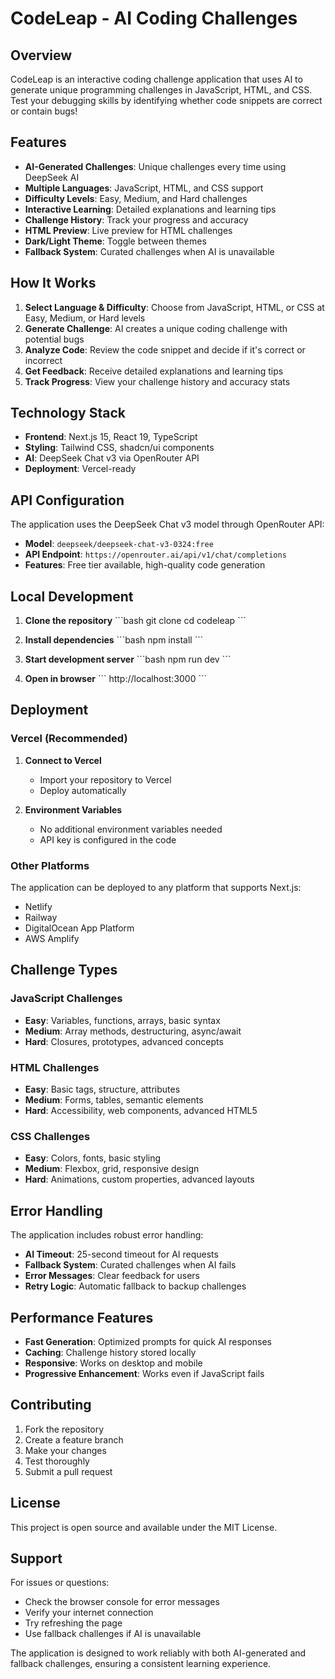 # CodeLeap - AI Coding Challenges

## Overview

CodeLeap is an interactive coding challenge application that uses AI to generate unique programming challenges in JavaScript, HTML, and CSS. Test your debugging skills by identifying whether code snippets are correct or contain bugs!

## Features

- **AI-Generated Challenges**: Unique challenges every time using DeepSeek AI
- **Multiple Languages**: JavaScript, HTML, and CSS support
- **Difficulty Levels**: Easy, Medium, and Hard challenges
- **Interactive Learning**: Detailed explanations and learning tips
- **Challenge History**: Track your progress and accuracy
- **HTML Preview**: Live preview for HTML challenges
- **Dark/Light Theme**: Toggle between themes
- **Fallback System**: Curated challenges when AI is unavailable

## How It Works

1. **Select Language & Difficulty**: Choose from JavaScript, HTML, or CSS at Easy, Medium, or Hard levels
2. **Generate Challenge**: AI creates a unique coding challenge with potential bugs
3. **Analyze Code**: Review the code snippet and decide if it's correct or incorrect
4. **Get Feedback**: Receive detailed explanations and learning tips
5. **Track Progress**: View your challenge history and accuracy stats

## Technology Stack

- **Frontend**: Next.js 15, React 19, TypeScript
- **Styling**: Tailwind CSS, shadcn/ui components
- **AI**: DeepSeek Chat v3 via OpenRouter API
- **Deployment**: Vercel-ready

## API Configuration

The application uses the DeepSeek Chat v3 model through OpenRouter API:

- **Model**: `deepseek/deepseek-chat-v3-0324:free`
- **API Endpoint**: `https://openrouter.ai/api/v1/chat/completions`
- **Features**: Free tier available, high-quality code generation

## Local Development

1. **Clone the repository**
   \`\`\`bash
   git clone <repository-url>
   cd codeleap
   \`\`\`

2. **Install dependencies**
   \`\`\`bash
   npm install
   \`\`\`

3. **Start development server**
   \`\`\`bash
   npm run dev
   \`\`\`

4. **Open in browser**
   \`\`\`
   http://localhost:3000
   \`\`\`

## Deployment

### Vercel (Recommended)

1. **Connect to Vercel**
   - Import your repository to Vercel
   - Deploy automatically

2. **Environment Variables**
   - No additional environment variables needed
   - API key is configured in the code

### Other Platforms

The application can be deployed to any platform that supports Next.js:

- Netlify
- Railway
- DigitalOcean App Platform
- AWS Amplify

## Challenge Types

### JavaScript Challenges
- **Easy**: Variables, functions, arrays, basic syntax
- **Medium**: Array methods, destructuring, async/await
- **Hard**: Closures, prototypes, advanced concepts

### HTML Challenges
- **Easy**: Basic tags, structure, attributes
- **Medium**: Forms, tables, semantic elements
- **Hard**: Accessibility, web components, advanced HTML5

### CSS Challenges
- **Easy**: Colors, fonts, basic styling
- **Medium**: Flexbox, grid, responsive design
- **Hard**: Animations, custom properties, advanced layouts

## Error Handling

The application includes robust error handling:

- **AI Timeout**: 25-second timeout for AI requests
- **Fallback System**: Curated challenges when AI fails
- **Error Messages**: Clear feedback for users
- **Retry Logic**: Automatic fallback to backup challenges

## Performance Features

- **Fast Generation**: Optimized prompts for quick AI responses
- **Caching**: Challenge history stored locally
- **Responsive**: Works on desktop and mobile
- **Progressive Enhancement**: Works even if JavaScript fails

## Contributing

1. Fork the repository
2. Create a feature branch
3. Make your changes
4. Test thoroughly
5. Submit a pull request

## License

This project is open source and available under the MIT License.

## Support

For issues or questions:
- Check the browser console for error messages
- Verify your internet connection
- Try refreshing the page
- Use fallback challenges if AI is unavailable

The application is designed to work reliably with both AI-generated and fallback challenges, ensuring a consistent learning experience.
